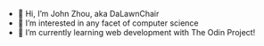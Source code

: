 - 👋 Hi, I’m John Zhou, aka DaLawnChair
- 👀 I’m interested in any facet of computer science
- 🌱 I’m currently learning web development with The Odin Project!


<!---
- 💞️ I’m looking to collaborate on ...
- 📫 How to reach me ...
DaLawnChair/DaLawnChair is a ✨ special ✨ repository because its `README.md` (this file) appears on your GitHub profile.
You can click the Preview link to take a look at your changes.
--->
